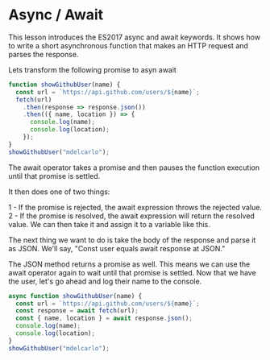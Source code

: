 # Async / Await

This lesson introduces the ES2017 async and await keywords. It shows how to write a short asynchronous function that makes an HTTP request and parses the response.

Lets transform the following promise to asyn await

```js
function showGithubUser(name) {
  const url = `https://api.github.com/users/${name}`;
  fetch(url)
    .then(response => response.json())
    .then(({ name, location }) => {
      console.log(name);
      console.log(location);
    });
}
showGithubUser("mdelcarlo");
```

The await operator takes a promise and then pauses the function execution until that promise is settled.

It then does one of two things:

1 - If the promise is rejected, the await expression throws the rejected value.
2 - If the promise is resolved, the await expression will return the resolved value. We can then take it and assign it to a variable like this.

The next thing we want to do is take the body of the response and parse it as JSON. We'll say, "Const user equals await response at JSON."

The JSON method returns a promise as well. This means we can use the await operator again to wait until that promise is settled. Now that we have the user, let's go ahead and log their name to the console.

```js
async function showGithubUser(name) {
  const url = `https://api.github.com/users/${name}`;
  const response = await fetch(url);
  const { name, location } = await response.json();
  console.log(name);
  console.log(location);
}
showGithubUser("mdelcarlo");
```

